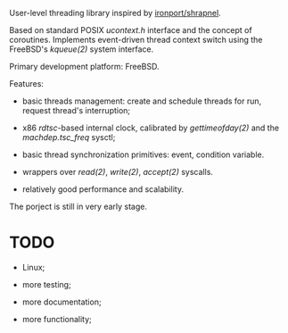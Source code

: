 User-level threading library inspired by [ironport/shrapnel](https://github.com/ironport/shrapnel).

Based on standard POSIX _ucontext.h_ interface and the concept of
coroutines. Implements event-driven thread context switch using the
FreeBSD's _kqueue(2)_ system interface.

Primary development platform: FreeBSD.

Features:

*   basic threads management: create and schedule threads for run, request thread's
    interruption;
    
*   x86 _rdtsc_-based internal clock, calibrated by _gettimeofday(2)_ and
    the _machdep.tsc\_freq_ sysctl;

*   basic thread synchronization primitives: event, condition variable.

*   wrappers over _read(2)_, _write(2)_, _accept(2)_ syscalls.

*   relatively good performance and scalability.

The porject is still in very early stage.

TODO
====

*   Linux;

*   more testing;

*   more documentation;

*   more functionality;


